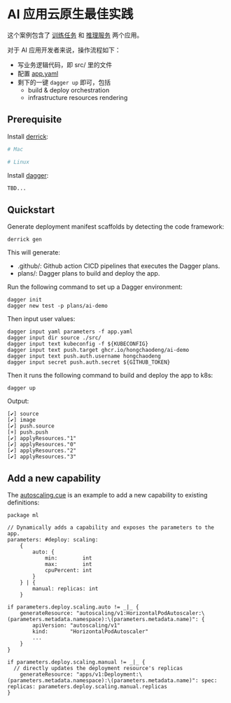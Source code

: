 # AI 应用云原生最佳实践

这个案例包含了 [训练任务](train.py) 和 [推理服务](api.py) 两个应用。

对于 AI 应用开发者来说，操作流程如下：

- 写业务逻辑代码，即 src/ 里的文件
- 配置 [app.yaml](./app.yaml)
- 剩下的一键 `dagger up` 即可，包括
  - build & deploy orchestration
  - infrastructure resources rendering


## Prerequisite

Install [derrick](https://github.com/alibaba/derrick):

```bash
# Mac

# Linux
```

Install [dagger](https://dagger.io/):

```bash
TBD...
```

## Quickstart

Generate deployment manifest scaffolds by detecting the code framework:

```
derrick gen
```

This will generate:

- .github/: Github action CICD pipelines that executes the Dagger plans.
- plans/: Dagger plans to build and deploy the app.


Run the following command to set up a Dagger environment:

```
dagger init
dagger new test -p plans/ai-demo
```

Then input user values:

```
dagger input yaml parameters -f app.yaml
dagger input dir source ./src/
dagger input text kubeconfig -f ${KUBECONFIG}
dagger input text push.target ghcr.io/hongchaodeng/ai-demo
dagger input text push.auth.username hongchaodeng
dagger input secret push.auth.secret ${GITHUB_TOKEN}
```

Then it runs the following command to build and deploy the app to k8s:

```
dagger up
```

Output:

```
[✔] source
[✔] image
[✔] push.source
[+] push.push
[✔] applyResources."1"
[✔] applyResources."0"
[✔] applyResources."2"
[✔] applyResources."3"
```


## Add a new capability

The [autoscaling.cue](./plans/ai-demo/autoscaling.cue) is an example to add a new capability to existing definitions:

```
package ml

// Dynamically adds a capability and exposes the parameters to the app.
parameters: #deploy: scaling:
	{
		auto: {
			min:        int
			max:        int
			cpuPercent: int
		}
	} | {
		manual: replicas: int
	}

if parameters.deploy.scaling.auto != _|_ {
	generateResource: "autoscaling/v1:HorizontalPodAutoscaler:\(parameters.metadata.namespace):\(parameters.metadata.name)": {
		apiVersion: "autoscaling/v1"
		kind:       "HorizontalPodAutoscaler"
		...
	}
}

if parameters.deploy.scaling.manual != _|_ {
  // directly updates the deployment resource's replicas
	generateResource: "apps/v1:Deployment:\(parameters.metadata.namespace):\(parameters.metadata.name)": spec: replicas: parameters.deploy.scaling.manual.replicas
}
```
